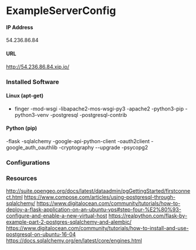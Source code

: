 # ExampleServerConfig

#### IP Address
54.236.86.84

#### URL
http://54.236.86.84.xip.io/

### Installed Software
#### Linux (apt-get)
- finger
-mod-wsgi
-libapache2-mos-wsgi-py3
-apache2
-python3-pip
-python3-venv
-postgresql
-postgresql-contrib

#### Python (pip)
-flask
-sqlalchemy
-google-api-python-client
-oauth2client
-google_auth_oauthlib
-cryptography --upgrade
-psycopg2
### Configurations

### Resources
http://suite.opengeo.org/docs/latest/dataadmin/pgGettingStarted/firstconnect.html
https://www.compose.com/articles/using-postgresql-through-sqlalchemy/
https://www.digitalocean.com/community/tutorials/how-to-deploy-a-flask-application-on-an-ubuntu-vps#step-four-%E2%80%93-configure-and-enable-a-new-virtual-host
https://realpython.com/flask-by-example-part-2-postgres-sqlalchemy-and-alembic/
https://www.digitalocean.com/community/tutorials/how-to-install-and-use-postgresql-on-ubuntu-16-04
https://docs.sqlalchemy.org/en/latest/core/engines.html
